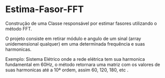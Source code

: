 # Estima-Fasor-FFT
Construção de uma Classe responsável por estimar fasores utilizando o método FFT. 

O projeto consiste em retirar módulo e angulo de um sinal (array unidemensional qualquer) em uma determinada frequência e suas harmonicas.

Exemplo: Sistema Elétrico onde a rede elétrica tem sua harmonica fundamental em 60Hz, o método
retornara uma matriz com os valores de suas harmonicas até a 10ª ordem, assim 60, 120, 180, etc .

